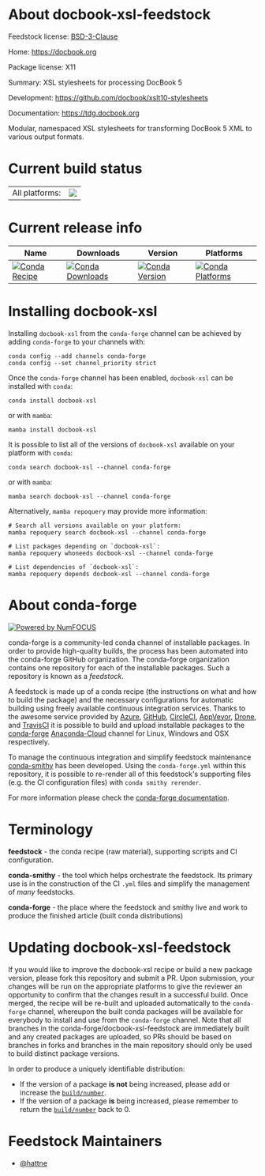 About docbook-xsl-feedstock
===========================

Feedstock license: [BSD-3-Clause](https://github.com/conda-forge/docbook-xsl-feedstock/blob/main/LICENSE.txt)

Home: https://docbook.org

Package license: X11

Summary: XSL stylesheets for processing DocBook 5

Development: https://github.com/docbook/xslt10-stylesheets

Documentation: https://tdg.docbook.org

Modular, namespaced XSL stylesheets for transforming DocBook 5 XML
to various output formats.


Current build status
====================


<table><tr><td>All platforms:</td>
    <td>
      <a href="https://dev.azure.com/conda-forge/feedstock-builds/_build/latest?definitionId=19000&branchName=main">
        <img src="https://dev.azure.com/conda-forge/feedstock-builds/_apis/build/status/docbook-xsl-feedstock?branchName=main">
      </a>
    </td>
  </tr>
</table>

Current release info
====================

| Name | Downloads | Version | Platforms |
| --- | --- | --- | --- |
| [![Conda Recipe](https://img.shields.io/badge/recipe-docbook--xsl-green.svg)](https://anaconda.org/conda-forge/docbook-xsl) | [![Conda Downloads](https://img.shields.io/conda/dn/conda-forge/docbook-xsl.svg)](https://anaconda.org/conda-forge/docbook-xsl) | [![Conda Version](https://img.shields.io/conda/vn/conda-forge/docbook-xsl.svg)](https://anaconda.org/conda-forge/docbook-xsl) | [![Conda Platforms](https://img.shields.io/conda/pn/conda-forge/docbook-xsl.svg)](https://anaconda.org/conda-forge/docbook-xsl) |

Installing docbook-xsl
======================

Installing `docbook-xsl` from the `conda-forge` channel can be achieved by adding `conda-forge` to your channels with:

```
conda config --add channels conda-forge
conda config --set channel_priority strict
```

Once the `conda-forge` channel has been enabled, `docbook-xsl` can be installed with `conda`:

```
conda install docbook-xsl
```

or with `mamba`:

```
mamba install docbook-xsl
```

It is possible to list all of the versions of `docbook-xsl` available on your platform with `conda`:

```
conda search docbook-xsl --channel conda-forge
```

or with `mamba`:

```
mamba search docbook-xsl --channel conda-forge
```

Alternatively, `mamba repoquery` may provide more information:

```
# Search all versions available on your platform:
mamba repoquery search docbook-xsl --channel conda-forge

# List packages depending on `docbook-xsl`:
mamba repoquery whoneeds docbook-xsl --channel conda-forge

# List dependencies of `docbook-xsl`:
mamba repoquery depends docbook-xsl --channel conda-forge
```


About conda-forge
=================

[![Powered by
NumFOCUS](https://img.shields.io/badge/powered%20by-NumFOCUS-orange.svg?style=flat&colorA=E1523D&colorB=007D8A)](https://numfocus.org)

conda-forge is a community-led conda channel of installable packages.
In order to provide high-quality builds, the process has been automated into the
conda-forge GitHub organization. The conda-forge organization contains one repository
for each of the installable packages. Such a repository is known as a *feedstock*.

A feedstock is made up of a conda recipe (the instructions on what and how to build
the package) and the necessary configurations for automatic building using freely
available continuous integration services. Thanks to the awesome service provided by
[Azure](https://azure.microsoft.com/en-us/services/devops/), [GitHub](https://github.com/),
[CircleCI](https://circleci.com/), [AppVeyor](https://www.appveyor.com/),
[Drone](https://cloud.drone.io/welcome), and [TravisCI](https://travis-ci.com/)
it is possible to build and upload installable packages to the
[conda-forge](https://anaconda.org/conda-forge) [Anaconda-Cloud](https://anaconda.org/)
channel for Linux, Windows and OSX respectively.

To manage the continuous integration and simplify feedstock maintenance
[conda-smithy](https://github.com/conda-forge/conda-smithy) has been developed.
Using the ``conda-forge.yml`` within this repository, it is possible to re-render all of
this feedstock's supporting files (e.g. the CI configuration files) with ``conda smithy rerender``.

For more information please check the [conda-forge documentation](https://conda-forge.org/docs/).

Terminology
===========

**feedstock** - the conda recipe (raw material), supporting scripts and CI configuration.

**conda-smithy** - the tool which helps orchestrate the feedstock.
                   Its primary use is in the construction of the CI ``.yml`` files
                   and simplify the management of *many* feedstocks.

**conda-forge** - the place where the feedstock and smithy live and work to
                  produce the finished article (built conda distributions)


Updating docbook-xsl-feedstock
==============================

If you would like to improve the docbook-xsl recipe or build a new
package version, please fork this repository and submit a PR. Upon submission,
your changes will be run on the appropriate platforms to give the reviewer an
opportunity to confirm that the changes result in a successful build. Once
merged, the recipe will be re-built and uploaded automatically to the
`conda-forge` channel, whereupon the built conda packages will be available for
everybody to install and use from the `conda-forge` channel.
Note that all branches in the conda-forge/docbook-xsl-feedstock are
immediately built and any created packages are uploaded, so PRs should be based
on branches in forks and branches in the main repository should only be used to
build distinct package versions.

In order to produce a uniquely identifiable distribution:
 * If the version of a package **is not** being increased, please add or increase
   the [``build/number``](https://docs.conda.io/projects/conda-build/en/latest/resources/define-metadata.html#build-number-and-string).
 * If the version of a package **is** being increased, please remember to return
   the [``build/number``](https://docs.conda.io/projects/conda-build/en/latest/resources/define-metadata.html#build-number-and-string)
   back to 0.

Feedstock Maintainers
=====================

* [@hattne](https://github.com/hattne/)

